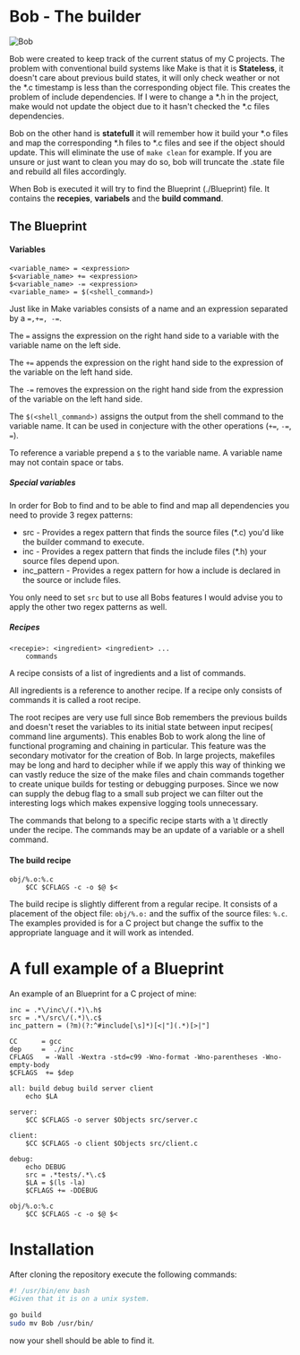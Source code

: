 # Bob - The builder
![Bob](https://github.com/Mattemagikern/Bob/blob/basic/Bob.png)

Bob were created to keep track of the current status of my C projects. 
The problem with conventional build systems like Make is that it is
**Stateless**, it doesn't care about previous build states, it will only check
weather or not the \*.c timestamp is less than the corresponding object file.
This creates the problem of include dependencies. If I were to change a \*.h in
the project, make would not update the object due to it hasn't checked the \*.c
files dependencies.

Bob on the other hand is **statefull** it will remember how it build your \*.o
files and map the corresponding \*.h files to \*.c files and see if the object
should update. This will eliminate the use of `make clean` for example. If you
are unsure or just want to clean you may do so, bob will truncate the .state
file and rebuild all files accordingly.

When Bob is executed it will try to find the Blueprint (./Blueprint) file. It
contains the **recepies**, **variabels** and the **build command**. 
## The Blueprint
#### Variables 
```make
<variable_name> = <expression>
$<variable_name> += <expression>
$<variable_name> -= <expression>
<variable_name> = $(<shell_command>)
```
Just like in Make variables consists of a name and an expression separated by a
``=,+=, -=``. 

The ``=`` assigns the expression on the right hand side to a variable with the
variable name on the left side.


The ``+=`` appends the expression on the right hand side to the expression of the
variable on the left hand side.


The ``-=`` removes the expression on the right hand side from the expression of the
variable on the left hand side.

The ``$(<shell_command>)`` assigns the output from the shell command to the
variable name. It can be used in conjecture with the other operations (``+=``,
``-=``, ``=``).

To reference a variable prepend a ``$`` to the variable name. A variable name
may not contain space or tabs.

##### Special variables
In order for Bob to find and to be able to find and map all dependencies you need
to provide 3 regex patterns:

* src - Provides a regex pattern that finds the source files (\*.c) you'd like the
  builder command to execute.
* inc - Provides a regex pattern that finds the include files (\*.h) your source
  files depend upon.
* inc\_pattern - Provides a regex pattern for how a include is declared in the
  source or include files.

You only need to set ``src`` but to use all Bobs features I would advise you to
apply the other two regex patterns as well. 
##### Recipes
```make
<recepie>: <ingredient> <ingredient> ...
	commands
```
A recipe consists of a list of ingredients and a list of commands. 

All ingredients is a reference to another recipe. If a recipe only consists of
commands it is called a root recipe. 


The root recipes are very use full since Bob remembers the previous builds and
doesn't reset the variables to its initial state between input recipes( command
line arguments). This enables Bob to work along the line of functional
programing and chaining in particular. This feature was the secondary motivator
for the creation of Bob. In large projects, makefiles may be long and
hard to decipher while if we apply this way of thinking we can vastly reduce the
size of the make files and chain commands together to create unique builds for
testing or debugging purposes. Since we now can supply the debug flag to a small
sub project we can filter out the interesting logs which makes expensive logging
tools unnecessary. 


The commands that belong to a specific recipe starts with a \t directly under
the recipe. The commands may be an update of a variable or a shell command.
#### The build recipe
```make
obj/%.o:%.c
	$CC $CFLAGS -c -o $@ $< 
```
The build recipe is slightly different from a regular recipe. It consists of a
placement of the object file: ``obj/%.o:`` and the suffix of the source files:
``%.c``. The examples provided is for a C project but change the suffix to the
appropriate language and it will work as intended. 

# A full example of a Blueprint
An example of an Blueprint for a C project of mine:
```
inc = .*\/inc\/(.*)\.h$
src = .*\/src\/(.*)\.c$
inc_pattern = (?m)(?:^#include[\s]*)[<|"](.*)[>|"]

CC      = gcc
dep     =  ./inc
CFLAGS   = -Wall -Wextra -std=c99 -Wno-format -Wno-parentheses -Wno-empty-body
$CFLAGS  += $dep

all: build debug build server client
	echo $LA

server:
	$CC $CFLAGS -o server $Objects src/server.c

client:
	$CC $CFLAGS -o client $Objects src/client.c

debug:
	echo DEBUG
	src = .*tests/.*\.c$
	$LA = $(ls -la)
	$CFLAGS += -DDEBUG

obj/%.o:%.c
	$CC $CFLAGS -c -o $@ $< 
```


# Installation
After cloning the repository execute the following commands:
```bash
#! /usr/bin/env bash
#Given that it is on a unix system. 

go build
sudo mv Bob /usr/bin/
```
now your shell should be able to find it.
